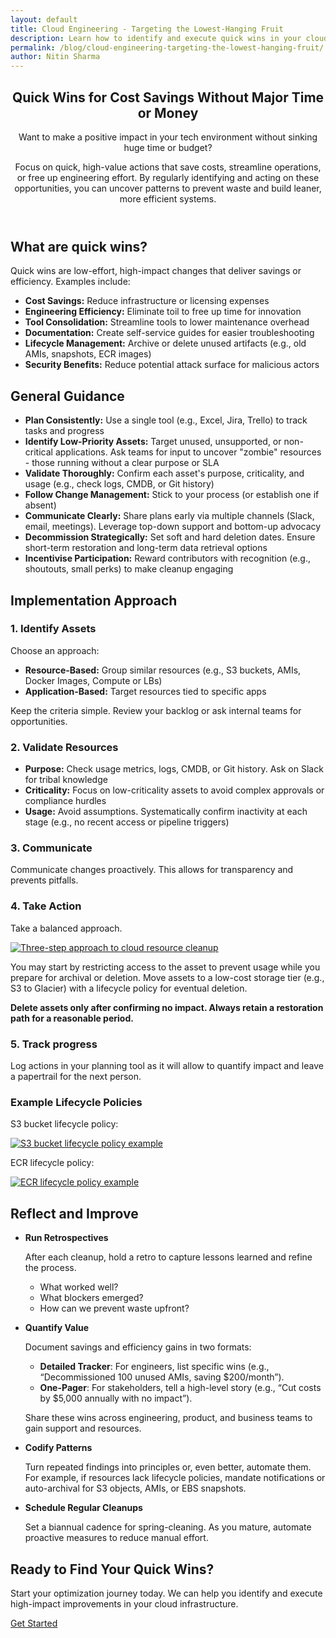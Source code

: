 ```yaml
---
layout: default
title: Cloud Engineering - Targeting the Lowest-Hanging Fruit
description: Learn how to identify and execute quick wins in your cloud infrastructure for immediate cost savings and efficiency gains.
permalink: /blog/cloud-engineering-targeting-the-lowest-hanging-fruit/
author: Nitin Sharma
---
```


<section class="default-page">
  <header class="page-section animate-fade-in">
    <h1>Quick Wins for Cost Savings Without Major Time or Money</h1>
    <p>Want to make a positive impact in your tech environment without sinking huge time or budget?</p>
    <p>Focus on quick, high-value actions that save costs, streamline operations, or free up engineering effort. By regularly identifying and acting on these opportunities, you can uncover patterns to prevent waste and build leaner, more efficient systems.</p>
  </header>

<!--more-->

  <section class="page-section animate-slide-up">
    <h2><i class="fas fa-bullseye"></i> What are quick wins?</h2>
    <p>Quick wins are low-effort, high-impact changes that deliver savings or efficiency. Examples include:</p>
    <ul class="section-list">
      <li><strong>Cost Savings:</strong> Reduce infrastructure or licensing expenses</li>
      <li><strong>Engineering Efficiency:</strong> Eliminate toil to free up time for innovation</li>
      <li><strong>Tool Consolidation:</strong> Streamline tools to lower maintenance overhead</li>
      <li><strong>Documentation:</strong> Create self-service guides for easier troubleshooting</li>
      <li><strong>Lifecycle Management:</strong> Archive or delete unused artifacts (e.g., old AMIs, snapshots, ECR images)</li>
      <li><strong>Security Benefits:</strong> Reduce potential attack surface for malicious actors</li>
    </ul>
  </section>

  <section class="page-section animate-slide-up">
    <h2><i class="fa fa-compass"></i> General Guidance</h2>
    <ul class="section-list">
      <li><strong>Plan Consistently:</strong> Use a single tool (e.g., Excel, Jira, Trello) to track tasks and progress</li>
      <li><strong>Identify Low-Priority Assets:</strong> Target unused, unsupported, or non-critical applications. Ask teams for input to uncover "zombie" resources - those running without a clear purpose or SLA</li>
      <li><strong>Validate Thoroughly:</strong> Confirm each asset's purpose, criticality, and usage (e.g., check logs, CMDB, or Git history)</li>
      <li><strong>Follow Change Management:</strong> Stick to your process (or establish one if absent)</li>
      <li><strong>Communicate Clearly:</strong> Share plans early via multiple channels (Slack, email, meetings). Leverage top-down support and bottom-up advocacy</li>
      <li><strong>Decommission Strategically:</strong> Set soft and hard deletion dates. Ensure short-term restoration and long-term data retrieval options</li>
      <li><strong>Incentivise Participation:</strong> Reward contributors with recognition (e.g., shoutouts, small perks) to make cleanup engaging</li>
    </ul>
  </section>

  <section class="page-section animate-slide-up">
    <h2><i class="fas fa-tasks"></i> Implementation Approach</h2>
    <h3>1. Identify Assets</h3>
    <p>Choose an approach:</p>
    <ul>
      <li><strong>Resource-Based:</strong> Group similar resources (e.g., S3 buckets, AMIs, Docker Images, Compute or LBs)</li>
      <li><strong>Application-Based:</strong> Target resources tied to specific apps</li>
    </ul>
    <p>Keep the criteria simple. Review your backlog or ask internal teams for opportunities.</p>
    <h3>2. Validate Resources</h3>
    <ul>
      <li><strong>Purpose:</strong> Check usage metrics, logs, CMDB, or Git history. Ask on Slack for tribal knowledge</li>
      <li><strong>Criticality:</strong> Focus on low-criticality assets to avoid complex approvals or compliance hurdles</li>
      <li><strong>Usage:</strong> Avoid assumptions. Systematically confirm inactivity at each stage (e.g., no recent access or pipeline triggers)</li>
    </ul>
    <h3>3. Communicate</h3>
    <p>Communicate changes proactively. This allows for transparency and prevents pitfalls.</p>
    <h3>4. Take Action</h3>
    <p>Take a balanced approach.</p>
    <a href="{{ site.baseurl }}/assets/images/targeting-the-lowest-hanging-fruit_image1.png" class="zoom-image">
      <img src="{{ site.baseurl }}/assets/images/targeting-the-lowest-hanging-fruit_image1.png" alt="Three-step approach to cloud resource cleanup" class="blog-image">
    </a>
    <p>You may start by restricting access to the asset to prevent usage while you prepare for archival or deletion. Move assets to a low-cost storage tier (e.g., S3 to Glacier) with a lifecycle policy for eventual deletion.</p>
    <p><strong>Delete assets only after confirming no impact. Always retain a restoration path for a reasonable period.</strong></p>
    <h3>5. Track progress</h3>
    <p>Log actions in your planning tool as it will allow to quantify impact and leave a papertrail for the next person.</p>
  </section>

<section class="page-section animate-slide-up">
    <h3>Example Lifecycle Policies</h3>
    <p>S3 bucket lifecycle policy:</p>
    <a href="{{ site.baseurl }}/assets/images/targeting-the-lowest-hanging-fruit_image2.png" class="zoom-image">
      <img src="{{ site.baseurl }}/assets/images/targeting-the-lowest-hanging-fruit_image2.png" alt="S3 bucket lifecycle policy example" class="blog-image">
    </a>
    <p>ECR lifecycle policy:</p>
    <a href="{{ site.baseurl }}/assets/images/targeting-the-lowest-hanging-fruit_image3.png" class="zoom-image">
      <img src="{{ site.baseurl }}/assets/images/targeting-the-lowest-hanging-fruit_image3.png" alt="ECR lifecycle policy example" class="blog-image">
    </a>
</section>

<section class="page-section animate-slide-up">
    <h2><i class="fas fa-chart-line"></i> Reflect and Improve</h2>
    <ul class="section-list">
      <li>
        <p><strong>Run Retrospectives</strong></p>
        <p>After each cleanup, hold a retro to capture lessons learned and refine the process.</p>
        <ul>
          <li>What worked well?</li>
          <li>What blockers emerged?</li>
          <li>How can we prevent waste upfront?</li>
        </ul>
      </li>
      <li>
        <p><strong>Quantify Value</strong></p>
        <p>Document savings and efficiency gains in two formats:</p>
        <ul>
          <li><strong>Detailed Tracker</strong>: For engineers, list specific wins (e.g., “Decommissioned 100 unused AMIs, saving $200/month”).</li>
          <li><strong>One-Pager</strong>: For stakeholders, tell a high-level story (e.g., “Cut costs by $5,000 annually with no impact”).</li>
        </ul>
        <p>Share these wins across engineering, product, and business teams to gain support and resources.</p>
      </li>
      <li>
        <p><strong>Codify Patterns</strong></p>
        <p>Turn repeated findings into principles or, even better, automate them.
        For example, if resources lack lifecycle policies, mandate notifications or auto-archival for S3 objects, AMIs, or EBS snapshots.</p>
      </li>
      <li>
        <p><strong>Schedule Regular Cleanups</strong></p>
        <p>Set a biannual cadence for spring-cleaning. As you mature, automate proactive measures to reduce manual effort.</p>
      </li>
    </ul>
  </section>

  <section class="contact-cta animate-fade-in">
    <h2>Ready to Find Your Quick Wins?</h2>
    <p>Start your optimization journey today. We can help you identify and execute high-impact improvements in your cloud infrastructure.</p>
    <a href="/contact/" class="button-primary">Get Started</a>
  </section>
</section>